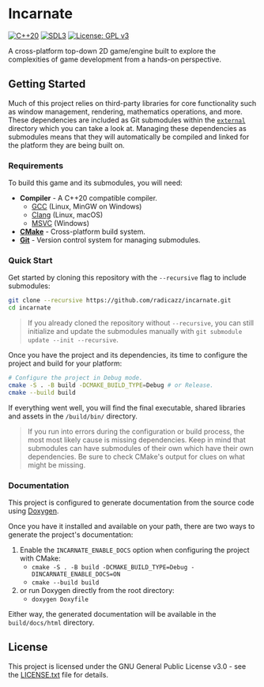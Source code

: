 # Incarnate

[![C++20](https://img.shields.io/badge/C%2B%2B-20-blue.svg)](https://en.cppreference.com/w/cpp/20)
[![SDL3](https://img.shields.io/badge/SDL-3.0-green.svg)](https://github.com/libsdl-org/SDL)
[![License: GPL v3](https://img.shields.io/badge/License-GPLv3-orange.svg)](LICENSE.txt)

A cross-platform top-down 2D game/engine built to explore the complexities of game development from a hands-on perspective.

## Getting Started

Much of this project relies on third-party libraries for core functionality such as window management, rendering, mathematics operations, and more. These dependencies are included as Git submodules within the [`external`](external/) directory which you can take a look at. Managing these dependencies as submodules means that they will automatically be compiled and linked for the platform they are being built on.

### Requirements

To build this game and its submodules, you will need:

- **Compiler** - A C++20 compatible compiler.
  - [GCC](https://gcc.gnu.org/) (Linux, MinGW on Windows)
  - [Clang](https://clang.llvm.org/) (Linux, macOS)
  - [MSVC](https://visualstudio.microsoft.com/) (Windows)
- **[CMake](https://cmake.org/)** - Cross-platform build system.
- **[Git](https://git-scm.com/downloads)** - Version control system for managing submodules.

### Quick Start

Get started by cloning this repository with the `--recursive` flag to include submodules:

```bash
git clone --recursive https://github.com/radicazz/incarnate.git
cd incarnate
```

> If you already cloned the repository without `--recursive`, you can still initialize and update the submodules manually with `git submodule update --init --recursive`.

Once you have the project and its dependencies, its time to configure the project and build for your platform:

```bash
# Configure the project in Debug mode.
cmake -S . -B build -DCMAKE_BUILD_TYPE=Debug # or Release.
cmake --build build
```

If everything went well, you will find the final executable, shared libraries and assets in the `/build/bin/` directory.

> If you run into errors during the configuration or build process, the most most likely cause is missing dependencies. Keep in mind that submodules can have submodules of their own which have their own dependencies. Be sure to check CMake's output for clues on what might be missing.

### Documentation

This project is configured to generate documentation from the source code using [Doxygen](https://www.doxygen.nl/index.html).

Once you have it installed and available on your path, there are two ways to generate the project's documentation:

1. Enable the `INCARNATE_ENABLE_DOCS` option when configuring the project with CMake:
    - `cmake -S . -B build -DCMAKE_BUILD_TYPE=Debug -DINCARNATE_ENABLE_DOCS=ON`
    - `cmake --build build`
2. or run Doxygen directly from the root directory:
    - `doxygen Doxyfile`

Either way, the generated documentation will be available in the `build/docs/html` directory.

## License

This project is licensed under the GNU General Public License v3.0 - see the [LICENSE.txt](LICENSE.txt) file for details.

